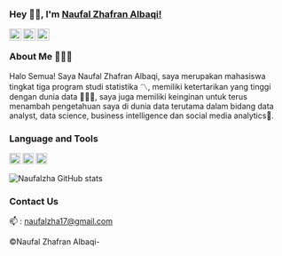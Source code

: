 ### Hey 👋🏽, I'm [Naufal Zhafran Albaqi!](https://www.linkedin.com/in/naufal-zhafran-albaqi-95360b184/)

<a href="https://twitter.com/nopalpel">
<img align="left" alt="NaufalZHafranAlbaqi | Twitter" width="22px" src="https://upload.wikimedia.org/wikipedia/sco/9/9f/Twitter_bird_logo_2012.svg" />
</a>
<a href="https://www.linkedin.com/in/naufal-zhafran-albaqi-95360b184//">
<img align="left" alt="NaufalZHafranAlBaqi LinkdeIN" width="22px" src="https://upload.wikimedia.org/wikipedia/commons/e/e9/Linkedin_icon.svg" />
</a>
<a href="https://www.instagram.com/naufal.zha/">
<img align="left" alt="NaufalZHafranAlBaqi Instagram" width="22px" src="https://upload.wikimedia.org/wikipedia/commons/e/e7/Instagram_logo_2016.svg" />
</a>
<br />

### About Me 🙍🏽‍♂️ 
Halo Semua! Saya Naufal Zhafran Albaqi, saya merupakan mahasiswa tingkat tiga program studi statistika 〽️, memiliki ketertarikan yang tinggi dengan dunia data 👨🏽‍💻, saya juga memiliki keinginan untuk terus menambah pengetahuan saya di dunia data terutama dalam bidang data analyst, data science, business intelligence dan social media analytics🚀.

### Language and Tools 
<code><img height="20" src="https://upload.wikimedia.org/wikipedia/commons/c/c3/Python-logo-notext.svg"></code>
<code><img height="20" src="https://upload.wikimedia.org/wikipedia/commons/9/9e/Eo_circle_blue_white_letter-r.svg"></code>
<code><img height="20" src="https://upload.wikimedia.org/wikipedia/commons/3/38/Jupyter_logo.svg"></code>

![Naufalzha GitHub stats](https://github-readme-stats.vercel.app/api?username=naufalzha&show_icons=true&theme=default)

### Contact Us 
📫 : naufalzha17@gmail.com

 ©Naufal Zhafran Albaqi-
